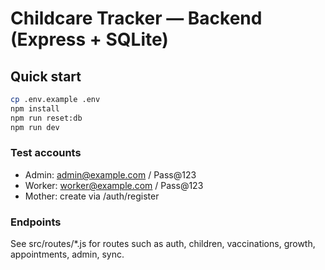 # Childcare Tracker — Backend (Express + SQLite)

## Quick start
```bash
cp .env.example .env
npm install
npm run reset:db
npm run dev
```

### Test accounts
- Admin: admin@example.com / Pass@123
- Worker: worker@example.com / Pass@123
- Mother: create via /auth/register

### Endpoints
See src/routes/*.js for routes such as auth, children, vaccinations, growth, appointments, admin, sync.
